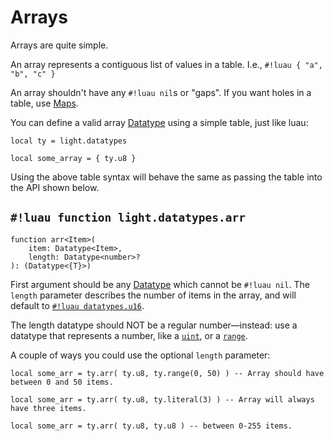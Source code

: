 # Arrays

Arrays are quite simple.

An array represents a contiguous list of values in a table. I.e., `#!luau { "a", "b", "c" }`

An array shouldn't have any `#!luau nil`s or "gaps". If you want holes in a table, use [Maps](./map.md).

You can define a valid array [Datatype](../../index.md#what-is-a-datatype) using a simple table, just like luau:

```luau
local ty = light.datatypes

local some_array = { ty.u8 }
```

Using the above table syntax will behave the same as passing the table into the API shown below.

## `#!luau function light.datatypes.arr`

```luau title='<!-- shared --> <!-- sync -->'
function arr<Item>(
    item: Datatype<Item>,
    length: Datatype<number>?
): (Datatype<{T}>)
```

First argument should be any [Datatype](../../index.md#what-is-a-datatype) which cannot be `#!luau nil`. The `length`
parameter describes the number of items in the array, and will default to
[`#!luau datatypes.u16`](../../numbers/uints.md).

The length datatype should NOT be a regular number—instead: use a
datatype that represents a number, like a [`uint`](../../numbers/uints.md), or a
[`range`](../range.md#function-lightdatatypesrange).

A couple of ways you could use the optional `length` parameter:

```luau
local some_arr = ty.arr( ty.u8, ty.range(0, 50) ) -- Array should have between 0 and 50 items.
```

```luau
local some_arr = ty.arr( ty.u8, ty.literal(3) ) -- Array will always have three items.
```

```luau
local some_arr = ty.arr( ty.u8, ty.u8 ) -- between 0-255 items.
```
